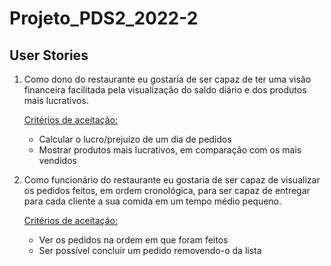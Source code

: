 # Projeto_PDS2_2022-2

## User Stories

1. Como dono do restaurante eu gostaria de ser capaz de ter uma visão financeira facilitada pela visualização do saldo diário e dos produtos mais lucrativos.

    <ins>Critérios de aceitação:</ins> 
  
    - Calcular o lucro/prejuízo de um dia de pedidos
    - Mostrar produtos mais lucrativos, em comparação com os mais vendidos

2. Como funcionário do restaurante eu gostaria de ser capaz de visualizar os pedidos feitos, em ordem cronológica, para ser capaz de entregar para cada cliente a sua comida em um tempo médio pequeno.

    <ins>Critérios de aceitação:</ins>

    - Ver os pedidos na ordem em que foram feitos
    - Ser possível concluir um pedido removendo-o da lista
